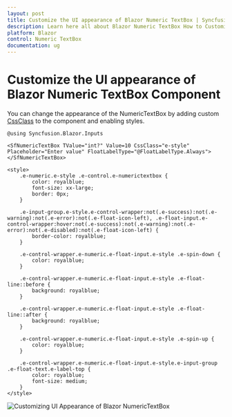 ```yaml
---
layout: post
title: Customize the UI appearance of Blazor Numeric TextBox | Syncfusion
description: Learn here all about Blazor Numeric TextBox How to Customize the Ui appearance of the control in Syncfusion component and more.
platform: Blazor
control: Numeric TextBox
documentation: ug
---
```


# Customize the UI appearance of Blazor Numeric TextBox Component

You can change the appearance of the NumericTextBox by adding custom [CssClass](https://help.syncfusion.com/cr/blazor/Syncfusion.Blazor.Inputs.SfNumericTextBox-1.html#Syncfusion_Blazor_Inputs_SfNumericTextBox_1_CssClass) to the component and enabling styles.

```cshtml
@using Syncfusion.Blazor.Inputs

<SfNumericTextBox TValue="int?" Value=10 CssClass="e-style" Placeholder="Enter value" FloatLabelType="@FloatLabelType.Always"></SfNumericTextBox>

<style>
    .e-numeric.e-style .e-control.e-numerictextbox {
        color: royalblue;
        font-size: xx-large;
        border: 0px;
    }

    .e-input-group.e-style.e-control-wrapper:not(.e-success):not(.e-warning):not(.e-error):not(.e-float-icon-left), .e-float-input.e-control-wrapper:hover:not(.e-success):not(.e-warning):not(.e-error):not(.e-disabled):not(.e-float-icon-left) {
        border-color: royalblue;
    }

    .e-control-wrapper.e-numeric.e-float-input.e-style .e-spin-down {
        color: royalblue;
    }

    .e-control-wrapper.e-numeric.e-float-input.e-style .e-float-line::before {
        background: royalblue;
    }

    .e-control-wrapper.e-numeric.e-float-input.e-style .e-float-line::after {
        background: royalblue;
    }

    .e-control-wrapper.e-numeric.e-float-input.e-style .e-spin-up {
        color: royalblue;
    }

    .e-control-wrapper.e-numeric.e-float-input.e-style.e-input-group .e-float-text.e-label-top {
        color: royalblue;
        font-size: medium;
    }
</style>
```

![Customizing UI Appearance of Blazor NumericTextBox](../images/blazor-numerictextbox-ui-customization.png)